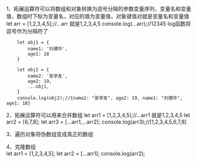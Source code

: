 1、拓展运算符可以将数组和对象转换为逗号分隔的参数变量序列，变量名和变量值，数组时下标为变量名，对应的值为变量值，对象键值对就是变量名和变量值
		let arr = [1,2,3,4,5];//...arr 就是1,2,3,4,5
		console.log(...arr);//12345 log函数将逗号作为分隔符了
		
		let obj1 = {
			name1: '刘德华',
			age1: 18
		}
		
		let obj2 = {
			name2: '张学友',
			age2: 19,
			...obj1,
		}
		console.log(obj2);//{name2: "张学友", age2: 19, name1: "刘德华", age1: 18}
		
		
		
2、拓展运算符可以用来合并数组
		let arr1 = [1,2,3,4,5];//...arr1 就是1,2,3,4,5
		let arr2 = [6,7,8];
		let arr3 = [...arr1,...arr2];
		console.log(arr3);//[1,2,3,4,5,6,7,8]
		
				
3、遍历对象将伪数组变成真正的数组
		<body>
			<div></div><div></div><div></div><div></div><div></div><div></div>
			<script>
				var divs = document.getElementsByTagName('div');
				var arr = [...divs];
				console.log(arr);//[div, div, div, div, div, div]
			</script>
		</body>
		
		
4、克隆数组		
let arr1 = [1,2,3,4,5];
let arr2 = [...arr1];
console.log(arr2);
